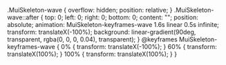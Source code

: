  .MuiSkeleton-wave {
    overflow: hidden;
    position: relative;
  }
  .MuiSkeleton-wave::after {
    top: 0;
    left: 0;
    right: 0;
    bottom: 0;
    content: "";
    position: absolute;
    animation: MuiSkeleton-keyframes-wave 1.6s linear 0.5s infinite;
    transform: translateX(-100%);
    background: linear-gradient(90deg, transparent, rgba(0, 0, 0, 0.04), transparent);
  }
@keyframes MuiSkeleton-keyframes-wave {
  0% {
    transform: translateX(-100%);
  }
  60% {
    transform: translateX(100%);
  }
  100% {
    transform: translateX(100%);
  }
}
